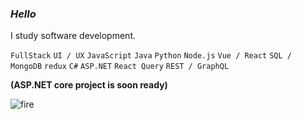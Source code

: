 ### *Hello*

I study software development.

` FullStack ` ` UI / UX `
` JavaScript ` ` Java ` ` Python ` ` Node.js ` ` Vue / React ` ` SQL / MongoDB ` `redux` 
`C#` `ASP.NET` `React Query` ` REST / GraphQL `

__(ASP.NET core project is soon ready)__

![fire](https://github.com/gitmixu/gitmixu/assets/97851078/ed1fb0c2-728d-4db3-8f59-3b31f7af2e25)
